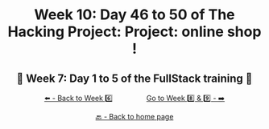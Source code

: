 <h1 align="center">Week 10: Day 46 to 50 of The Hacking Project: Project: online shop !</h1>

<h2 align="center">🎉 Week 7: Day 1 to 5 of the FullStack training 🎉</h2>

<div align="center">
  
  [⬅️ - Back to Week 6️⃣](https://github.com/BenjaminCharmes/THP_FullStack/tree/main/Week_6)
  &nbsp;&nbsp;&nbsp;&nbsp;&nbsp;&nbsp;&nbsp;&nbsp;&nbsp;&nbsp;&nbsp;&nbsp;&nbsp;&nbsp;&nbsp;
  [Go to Week 8️⃣ & 9️⃣ - ➡️](https://github.com/BenjaminCharmes/THP_FullStack/tree/main/Week_8_&_9)

</div>

<div align="center">

  [🔙 - Back to home page](https://github.com/BenjaminCharmes/THP_FullStack)

</div>
